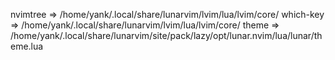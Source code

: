 nvimtree => /home/yank/.local/share/lunarvim/lvim/lua/lvim/core/
which-key => /home/yank/.local/share/lunarvim/lvim/lua/lvim/core/
theme => /home/yank/.local/share/lunarvim/site/pack/lazy/opt/lunar.nvim/lua/lunar/theme.lua

